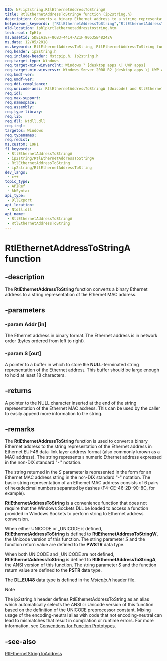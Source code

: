 ```yaml
---
UID: NF:ip2string.RtlEthernetAddressToStringA
title: RtlEthernetAddressToStringA function (ip2string.h)
description: Converts a binary Ethernet address to a string representation of the Ethernet MAC address.
helpviewer_keywords: ["RtlEthernetAddressToString","RtlEthernetAddressToString function [IP Helper]","RtlEthernetAddressToStringA","RtlEthernetAddressToStringW","ip2string/RtlEthernetAddressToString","ip2string/RtlEthernetAddressToStringA","ip2string/RtlEthernetAddressToStringW","iphlp.rtlethernetaddresstostring"]
old-location: iphlp\rtlethernetaddresstostring.htm
tech.root: IpHlp
ms.assetid: 5DE1A1EF-86B3-4414-A21F-90635B48242A
ms.date: 12/05/2018
ms.keywords: RtlEthernetAddressToString, RtlEthernetAddressToString function [IP Helper], RtlEthernetAddressToStringA, RtlEthernetAddressToStringW, ip2string/RtlEthernetAddressToString, ip2string/RtlEthernetAddressToStringA, ip2string/RtlEthernetAddressToStringW, iphlp.rtlethernetaddresstostring
req.header: ip2string.h
req.include-header: Mstcpip.h, Ip2string.h
req.target-type: Windows
req.target-min-winverclnt: Windows 7 [desktop apps \| UWP apps]
req.target-min-winversvr: Windows Server 2008 R2 [desktop apps \| UWP apps]
req.kmdf-ver: 
req.umdf-ver: 
req.ddi-compliance: 
req.unicode-ansi: RtlEthernetAddressToStringW (Unicode) and RtlEthernetAddressToStringA (ANSI)
req.idl: 
req.max-support: 
req.namespace: 
req.assembly: 
req.type-library: 
req.lib: 
req.dll: Ntdll.dll
req.irql: 
targetos: Windows
req.typenames: 
req.redist: 
ms.custom: 19H1
f1_keywords:
 - RtlEthernetAddressToStringA
 - ip2string/RtlEthernetAddressToStringA
 - RtlEthernetAddressToString
 - ip2string/RtlEthernetAddressToString
dev_langs:
 - c++
topic_type:
 - APIRef
 - kbSyntax
api_type:
 - DllExport
api_location:
 - Ntdll.dll
api_name:
 - RtlEthernetAddressToStringA
 - RtlEthernetAddressToString
---
```


# RtlEthernetAddressToStringA function


## -description

The 
<b>RtlEthernetAddressToString</b> function  converts a binary Ethernet address to a string representation of the Ethernet MAC address.

## -parameters

### -param Addr [in]

The Ethernet address in binary format. The Ethernet address is in network order (bytes ordered from
    left to right).

### -param S [out]

A pointer to a buffer in which to store the <b>NULL</b>-terminated string representation of the Ethernet address. This buffer should be large enough to hold at least 18 characters.

## -returns

A pointer to the NULL character inserted at the end of the string representation of the Ethernet MAC address.
This can be used by the caller to easily append more information to the string.

## -remarks

The <b>RtlEthernetAddressToString</b> function is used to convert a binary Ethernet address to the string representation of the Ethernet address in Ethernet EUI-48 data-link layer address format (also commonly known as a MAC address). The string represents a numeric Ethernet address
    expressed in the non-DIX standard "-'' notation.

The string returned in the <i>S</i> parameter is represented in the form for an Ethernet MAC address string in the non-DIX standard "-" notation. The basic string representation of an Ethernet MAC address consists of 6 pairs of hexadecimal numbers
    separated by dashes (F4-CE-46-2D-90-8C, for example). 

<b>RtlEthernetAddressToString</b> is a convenience function that does not require that the Windows Sockets DLL be loaded to access a function provided in Windows Sockets to perform string to Ethernet address conversion. 

When either UNICODE or _UNICODE is defined, <b>RtlEthernetAddressToString</b> is defined to <b>RtlEthernetAddressToStringW</b>, the Unicode version of this function. The string parameter <i>S</i> and the function return value are defined to the <b>PWSTR</b> data type.



When both UNICODE and _UNICODE are not defined, <b>RtlEthernetAddressToString</b> is defined to <b>RtlEthernetAddressToStringA</b>, the ANSI version of this function. The string parameter <i>S</i> and the function return value are defined to the <b>PSTR</b> data type.



The <b>DL_EUI48</b> data type is defined in the <i>Mstcpip.h</i>  header file.





> [!NOTE]
> The ip2string.h header defines RtlEthernetAddressToString as an alias which automatically selects the ANSI or Unicode version of this function based on the definition of the UNICODE preprocessor constant. Mixing usage of the encoding-neutral alias with code that not encoding-neutral can lead to mismatches that result in compilation or runtime errors. For more information, see [Conventions for Function Prototypes](/windows/win32/intl/conventions-for-function-prototypes).

## -see-also

<a href="/windows/desktop/api/ip2string/nf-ip2string-rtlethernetstringtoaddressa">RtlEthernetStringToAddress</a>

